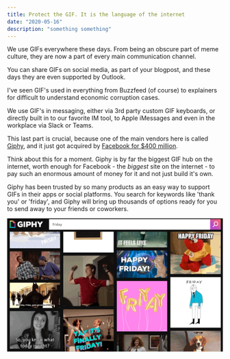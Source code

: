 ```yaml
---
title: Protect the GIF. It is the language of the internet
date: "2020-05-16"
description: "something something"
---
```


We use GIFs everywhere these days. From being an obscure part of meme culture, they are now a part of every main communication channel. 

You can share GIFs on social media, as part of your blogpost, and these days they are even supported by Outlook. 

I've seen GIF's used in everything from Buzzfeed (of course) to explainers for difficult to understand economic corruption cases. 

We use GIF's in messaging, either via 3rd party custom GIF keyboards, or directly built in to our favorite IM tool, to Apple iMessages and even in the workplace via Slack or Teams. 

This last part is crucial, because one of the main vendors here is called [Giphy](https://giphy.com), and it just got acquired by [Facebook for $400 million](https://www.axios.com/scoop-facebook-to-buy-giphy-for-400-million-4a75a359-833b-484d-b15b-87e94d3de017.html). 

Think about this for a moment. Giphy is by far the biggest GIF hub on the internet, worth enough for Facebook - the _biggest_ site on the internet - to pay such an enormous amount of money for it and not just build it's own. 

Giphy has been trusted by so many products as an easy way to support GIFs in their apps or social platforms. You search for keywords like 'thank you' or 'friday', and Giphy will bring up thousands of options ready for you to send away to your friends or coworkers.

![Giphy search for the keyword 'friday'](./giphy-search-friday.gif)
